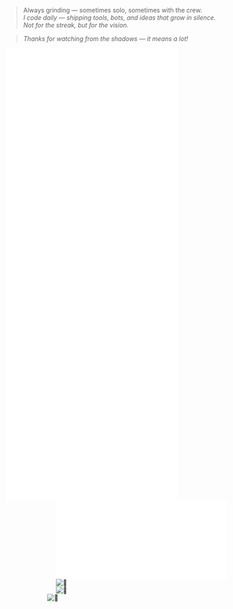 > Always grinding — sometimes solo, sometimes with the crew.  
> _I code daily — shipping tools, bots, and ideas that grow in silence. Not for the streak, but for the vision._

> _Thanks for watching from the shadows — it means a lot!_

[<img align="left" width="390" alt="🦇" src="https://raw.githubusercontent.com/y2-znt/metrics/master/metrics.classic.svg">](#)

[<img align="right" width="390" alt="🦇" src="https://raw.githubusercontent.com/ZiGmaX809/metrics/master/metrics.plugin.wakatime.svg">](#)

[<img align="right" width="390" alt="🦇" src="https://github-readme-stats.vercel.app/api?username=y2-znt&hide_border=true&show_icons=true&theme=tokyonight&bg_color=FF000000&text_color=777777">](#)

[<img align="right" width="390" alt="🦇" src="http://github-readme-streak-stats.herokuapp.com?user=y2-znt&theme=tokyonight&hide_border=true&&dates=777777&background=FF000000">](#)

[<img align="right" width="410" alt="🦇" src="https://github.com/user-attachments/assets/2940487f-e65b-4fbb-93f1-877144f11bc4">](#)
